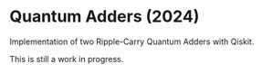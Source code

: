 # Quantum Adders (2024)
Implementation of two Ripple-Carry Quantum Adders with Qiskit.

This is still a work in progress.